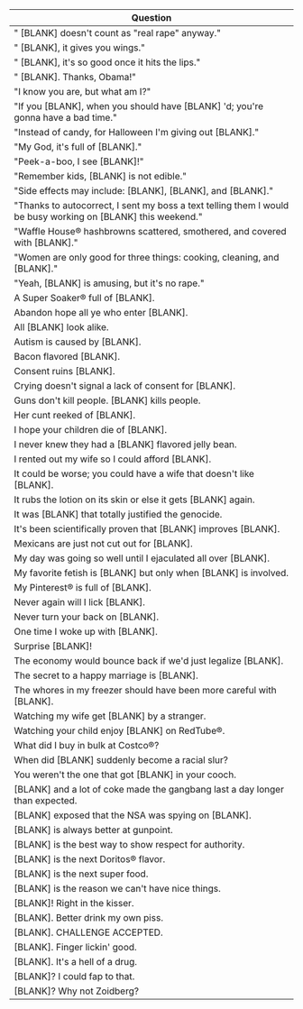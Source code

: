 Question |
--- |
" [BLANK] doesn't count as "real rape" anyway." |
" [BLANK], it gives you wings." |
" [BLANK], it's so good once it hits the lips." |
" [BLANK]. Thanks, Obama!" |
"I know you are, but what am I?" |
"If you [BLANK], when you should have [BLANK] 'd; you're gonna have a bad time." |
"Instead of candy, for Halloween I'm giving out [BLANK]." |
"My God, it's full of [BLANK]." |
"Peek-a-boo, I see [BLANK]!" |
"Remember kids, [BLANK] is not edible." |
"Side effects may include: [BLANK], [BLANK], and [BLANK]." |
"Thanks to autocorrect, I sent my boss a text telling them I would be busy working on [BLANK] this weekend." |
"Waffle House&reg; hashbrowns scattered, smothered, and covered with [BLANK]." |
"Women are only good for three things: cooking, cleaning, and [BLANK]." |
"Yeah, [BLANK] is amusing, but it's no rape." |
A Super Soaker&reg; full of [BLANK]. |
Abandon hope all ye who enter [BLANK]. |
All [BLANK] look alike. |
Autism is caused by [BLANK]. |
Bacon flavored [BLANK]. |
Consent ruins [BLANK]. |
Crying doesn't signal a lack of consent for [BLANK]. |
Guns don't kill people. [BLANK] kills people. |
Her cunt reeked of [BLANK]. |
I hope your children die of [BLANK]. |
I never knew they had a [BLANK] flavored jelly bean. |
I rented out my wife so I could afford [BLANK]. |
It could be worse; you could have a wife that doesn't like [BLANK]. |
It rubs the lotion on its skin or else it gets [BLANK] again. |
It was [BLANK] that totally justified the genocide. |
It's been scientifically proven that [BLANK] improves [BLANK]. |
Mexicans are just not cut out for [BLANK]. |
My day was going so well until I ejaculated all over [BLANK]. |
My favorite fetish is [BLANK] but only when [BLANK] is involved. |
My Pinterest&reg; is full of [BLANK]. |
Never again will I lick [BLANK]. |
Never turn your back on [BLANK]. |
One time I woke up with [BLANK]. |
Surprise [BLANK]! |
The economy would bounce back if we'd just legalize [BLANK]. |
The secret to a happy marriage is [BLANK]. |
The whores in my freezer should have been more careful with [BLANK]. |
Watching my wife get [BLANK] by a stranger. |
Watching your child enjoy [BLANK] on RedTube&reg;. |
What did I buy in bulk at Costco&reg;? |
When did [BLANK] suddenly become a racial slur? |
You weren't the one that got [BLANK] in your cooch. |
[BLANK] and a lot of coke made the gangbang last a day longer than expected. |
[BLANK] exposed that the NSA was spying on [BLANK]. |
[BLANK] is always better at gunpoint. |
[BLANK] is the best way to show respect for authority. |
[BLANK] is the next Doritos&reg; flavor. |
[BLANK] is the next super food. |
[BLANK] is the reason we can't have nice things. |
[BLANK]! Right in the kisser. |
[BLANK]. Better drink my own piss. |
[BLANK]. CHALLENGE ACCEPTED. |
[BLANK]. Finger lickin' good. |
[BLANK]. It's a hell of a drug. |
[BLANK]? I could fap to that. |
[BLANK]? Why not Zoidberg? |

